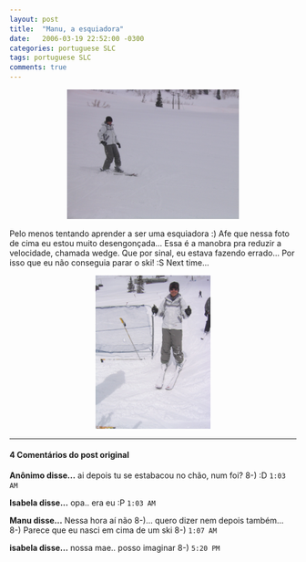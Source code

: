 ```yaml
---
layout: post
title:  "Manu, a esquiadora"
date:   2006-03-19 22:52:00 -0300
categories: portuguese SLC
tags: portuguese SLC
comments: true
---
```


<center><img class="image post-image" src="/images/esqui1.jpg" width="60%"></center>

Pelo menos tentando aprender a ser uma esquiadora :) Afe que nessa foto de cima eu estou muito desengonçada... Essa é a manobra pra reduzir a velocidade, chamada wedge. Que por sinal, eu estava fazendo errado... Por isso que eu não conseguia parar o ski! :S Next time...

<center><img class="image post-image" src="/images/esqui2.jpg" width="40%"></center>

---

#### 4 Comentários do post original

**Anônimo disse...**
ai depois tu se estabacou no chão, num foi? 8-)
:D `1:03 AM`

**Isabela disse...**
opa.. era eu :P
`1:03 AM`  

**Manu disse...**
Nessa hora aí não 8-)... quero dizer nem depois também... 8-) Parece que eu nasci em cima de um ski 8-)  `1:07 AM`

**isabela disse...**
nossa mae.. posso imaginar 8-)  `5:20 PM`